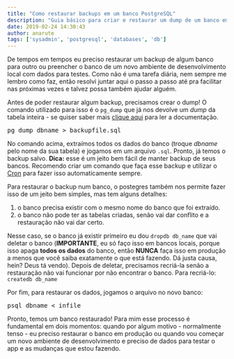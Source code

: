 ```yaml
---
title: "Como restaurar backups em um banco PostgreSQL"
description: "Guia básico para criar e restaurar um dump de um banco em PostgreSQL"
date: 2019-02-24 14:30:43
author: anarute
tags: ['sysadmin', 'postgresql', 'databases', 'db']
---
```


De tempos em tempos eu preciso restaurar um backup de algum banco para outro ou
preencher o banco de um novo ambiente de desenvolvimento local com dados
para testes. Como não é uma tarefa diária, nem sempre me lembro como faz, então
resolvi juntar aqui o passo a passo até pra facilitar nas próximas vezes e talvez
possa também ajudar alguém.

Antes de poder restaurar algum backup, precisamos crear o dump! O comando utilizado
para isso é o `pg_dump` que já nos devolve um _dump_ da tabela inteira - se
quiser saber mais [clique aqui](https://www.postgresql.org/docs/current/static/app-pgdump.html)
para ler a documentação.

<pre>pg_dump dbname > backupfile.sql</pre>

No comando acima, extraímos todos os dados do banco (troque _dbname_ pelo nome da sua tabela) e jogamos em um arquivo `.sql`. Pronto, já temos o backup salvo. **Dica:** esse é um jeito bem fácil de manter backup de seus bancos. Recomendo criar um comando que faça esse backup e utilizar o [Cron](https://help.ubuntu.com/community/CronHowto) para fazer isso automaticamente sempre.

Para restaurar o backup num banco, o postegres também nos permite fazer isso de um jeito bem simples, mas tem alguns detalhes:

1) o banco precisa existir com o mesmo nome do banco que foi extraído.  
2) o banco não pode ter as tabelas criadas, senão vai dar conflito e a restauração não vai dar certo.

Nesse caso, se o banco já existir primeiro eu dou `dropdb db_name` que vai deletar o banco (**IMPORTANTE**, eu só faço isso em bancos locais, porque isso apaga **todos os dados** do banco, então **NUNCA** faça isso em produção a menos que você saiba exatamente o que está fazendo. Dá justa causa, hein? Deus tá vendo). Depois de deletar, precisamos recriá-la senão a restauração não vai funcionar por não encontrar o banco. Para recriá-lo: `createdb db_name`

Por fim, para restaurar os dados, jogamos o arquivo no novo banco:

<pre>psql dbname < infile</pre>

Pronto, temos um banco restaurado! Para mim esse processo é fundamental em dois momentos: quando por algum motivo - normalmente tenso - eu preciso restaurar o banco em produção ou quando vou começar um novo ambiente de desenvolvimento e preciso de dados para testar o app e as mudanças que estou fazendo.